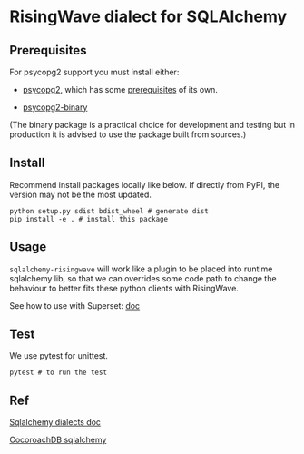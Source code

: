 # RisingWave dialect for SQLAlchemy

## Prerequisites

For psycopg2 support you must install either:

* [psycopg2](https://pypi.org/project/psycopg2/), which has some
  [prerequisites](https://www.psycopg.org/docs/install.html#prerequisites) of
  its own.

* [psycopg2-binary](https://pypi.org/project/psycopg2-binary/)

(The binary package is a practical choice for development and testing but in
production it is advised to use the package built from sources.)
 
## Install
Recommend install packages locally like below. If directly from PyPI, the version may not be the most updated.

```
python setup.py sdist bdist_wheel # generate dist
pip install -e . # install this package
```

## Usage
`sqlalchemy-risingwave` will work like a plugin to be placed into runtime sqlalchemy lib, so that we can overrides some code path to change the behaviour to better fits these python clients with RisingWave.

See how to use with Superset: [doc](./doc/integrate_with_superset.md)

## Test
We use pytest for unittest.
```
pytest # to run the test
```

## Ref
[Sqlalchemy dialects doc](https://github.com/sqlalchemy/sqlalchemy/blob/main/README.dialects.rst)

[CocoroachDB sqlalchemy](https://github.com/cockroachdb/sqlalchemy-cockroachdb)

